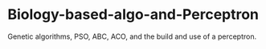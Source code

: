 # Biology-based-algo-and-Perceptron
Genetic algorithms, PSO, ABC, ACO, and the build and use of a perceptron.
